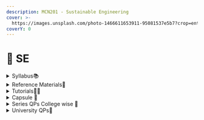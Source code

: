 ```yaml
---
description: MCN201 - Sustainable Engineering
cover: >-
  https://images.unsplash.com/photo-1466611653911-95081537e5b7?crop=entropy&cs=srgb&fm=jpg&ixid=M3wxOTcwMjR8MHwxfHNlYXJjaHwxMHx8c3VzdGFpbmFibGUlMjBlbmdpbmVlcmluZ3xlbnwwfHx8fDE2OTUxNDU3NzZ8MA&ixlib=rb-4.0.3&q=85
coverY: 0
---
```


# 🌱 SE

<details>

<summary>Syllabus📚</summary>

[MCN201](https://drive.google.com/file/d/1x1ppW0IS7yr8MBoOAhs7uVG7Yj_Q6kNS/view?usp=drive_link)👈

</details>

<details>

<summary>Reference Materials📗</summary>

[SE Notes](https://drive.google.com/drive/folders/1ApRYh7DvAKslkNputcT2i83xkcxov-mQ?usp=drive_link) 👈

</details>

<details>

<summary>Tutorials🧑‍🏫</summary>

[SE Useful Links](https://docs.google.com/document/d/1tJ_ZoNMCbufHOSrzVaSl3t-Z10Emc-DDfaxvU4m0m9s/edit?usp=drive_link)👈

</details>

<details>

<summary>Capsule 💊</summary>

[SE Short Notes ](https://drive.google.com/drive/folders/1mnSpY6itWwH_-u-RuR709HN6xpIhQK1e?usp=drive_link)👈

</details>

<details>

<summary>Series QPs College wise 📃</summary>

[SE Series QPs](https://drive.google.com/drive/folders/1a3wpMpKaHZC1pNHvp2LRJZqEhOXIh8iO?usp=drive_link)👈

</details>

<details>

<summary>University QPs📄</summary>

[SE University Question Papers](https://drive.google.com/drive/folders/1vJA89UbBVGAwCKacBEeZ3PJDmgh-mURr?usp=drive_link)👈

</details>
